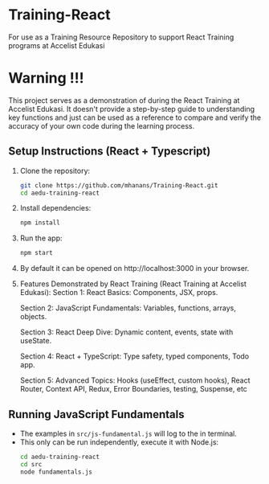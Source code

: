 # Training-React
For use as a Training Resource Repository to support React Training programs at Accelist Edukasi

# Warning !!!

This project serves as a demonstration of during the React Training at Accelist Edukasi. It doesn't provide a step-by-step guide to understanding key functions and just can be used as a reference to compare and verify the accuracy of your own code during the learning process.

## Setup Instructions (React + Typescript)

1. Clone the repository:
   ```bash
   git clone https://github.com/mhanans/Training-React.git
   cd aedu-training-react

2. Install dependencies:
    ```bash
    npm install

3. Run the app:
    ```bash
    npm start

4. By default it can be opened on http://localhost:3000 in your browser.

5. Features Demonstrated by React Training (React Training at Accelist Edukasi):
    Section 1: 
    React Basics: Components, JSX, props.

    Section 2: 
    JavaScript Fundamentals: Variables, functions, arrays, objects.

    Section 3: 
    React Deep Dive: Dynamic content, events, state with useState.

    Section 4: 
    React + TypeScript: Type safety, typed components, Todo app.

    Section 5: 
    Advanced Topics: Hooks (useEffect, custom hooks), React Router, Context API, Redux, Error Boundaries, testing, Suspense, etc

## Running JavaScript Fundamentals
- The examples in `src/js-fundamental.js` will log to the in terminal.
- This only can be run independently, execute it with Node.js:
    ```bash
    cd aedu-training-react
    cd src
    node fundamentals.js